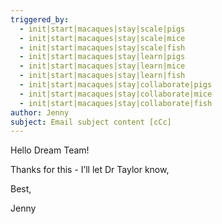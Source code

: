 ```yaml
---
triggered_by:
  - init|start|macaques|stay|scale|pigs
  - init|start|macaques|stay|scale|mice
  - init|start|macaques|stay|scale|fish
  - init|start|macaques|stay|learn|pigs
  - init|start|macaques|stay|learn|mice
  - init|start|macaques|stay|learn|fish
  - init|start|macaques|stay|collaborate|pigs
  - init|start|macaques|stay|collaborate|mice
  - init|start|macaques|stay|collaborate|fish
author: Jenny
subject: Email subject content [cCc]
---
```


Hello Dream Team!

Thanks for this - I’ll let Dr Taylor know,

Best,

Jenny

